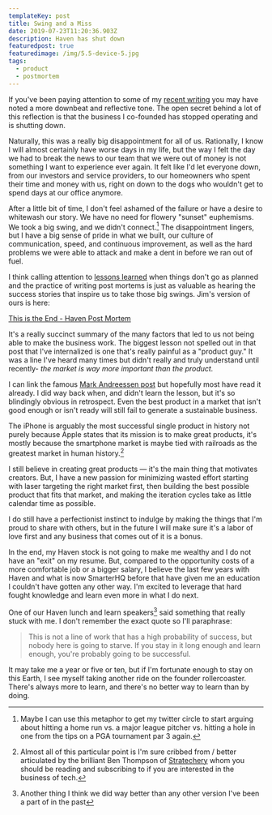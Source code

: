```yaml
---
templateKey: post
title: Swing and a Miss
date: 2019-07-23T11:20:36.903Z
description: Haven has shut down
featuredpost: true
featuredimage: /img/5.5-device-5.jpg
tags:
  - product
  - postmortem
---
```

If you've been paying attention to some of my [recent writing][1] you may have noted a more downbeat and reflective tone. The open secret behind a lot of this reflection is that the business I co-founded has stopped operating and is shutting down.

[1]: http://craigsturgis.com/2015/09/07/im-from-the-future/

Naturally, this was a really big disappointment for all of us. Rationally, I know I will almost certainly have worse days in my life, but the way I felt the day we had to break the news to our team that we were out of money is not something I want to experience ever again. It felt like I'd let everyone down, from our investors and service providers, to our homeowners who spent their time and money with us, right on down to the dogs who wouldn't get to spend days at our office anymore.

After a little bit of time, I don't feel ashamed of the failure or have a desire to whitewash our story. We have no need for flowery "sunset" euphemisms. We took a big swing, and we didn't connect.[^1] The disappointment lingers, but I have a big sense of pride in what we built, our culture of communication, speed, and continuous improvement, as well as the hard problems we were able to attack and make a dent in before we ran out of fuel.

[^1]: Maybe I can use this metaphor to get my twitter circle to start arguing about hitting a home run vs. a major league pitcher vs. hitting a hole in one from the tips on a PGA tournament par 3 again.

I think calling attention to [lessons learned][2] when things don't go as planned and the practice of writing post mortems is just as valuable as hearing the success stories that inspire us to take those big swings. Jim's version of ours is here:

[2]: http://launchfishers.com/event/fail-fest/

[This is the End - Haven Post Mortem](https://medium.com/@askjbrown/this-is-the-end-haven-post-mortem-735f6b7e5938)

It's a really succinct summary of the many factors that led to us not being able to make the business work. The biggest lesson not spelled out in that post that I've internalized is one that's really painful as a "product guy." It was a line I've heard many times but didn't really and truly understand until recently- *the market is way more important than the product.*

 I can link the famous [Mark Andreessen post][3] but hopefully most have read it already. I did way back when, and didn't learn the lesson, but it's so blindingly obvious in retrospect.  Even the best product in a market that isn't good enough or isn't ready will still fail to generate a sustainable business.

[3]: http://pmarchive.com/guide_to_startups_part4.html

The iPhone is arguably the most successful single product in history not purely because Apple states that its mission is to make great products, it's mostly because the smartphone market is maybe tied with railroads as the greatest market in human history.[^2]

[^2]: Almost all of this particular point is I'm sure cribbed from / better articulated by the brilliant Ben Thompson of [Stratechery](http://stratechery.com) whom you should be reading and subscribing to if you are interested in the business of tech.

I still believe in creating great products — it's the main thing that motivates creators. But, I have a new passion for minimizing wasted effort starting with laser targeting the right market first, then building the best possible product that fits that market, and making the iteration cycles take as little calendar time as possible.

I do still have a perfectionist instinct to indulge by making the things that I'm proud to share with others, but in the future I will make sure it's a labor of love first and any business that comes out of it is a bonus.

In the end, my Haven stock is not going to make me wealthy and I do not have an "exit" on my resume. But, compared to the opportunity costs of a more comfortable job or a bigger salary, I believe the last few years with Haven and what is now SmarterHQ before that have given me an education I couldn't have gotten any other way. I'm excited to leverage that hard fought knowledge and learn even more in what I do next.

One of our Haven lunch and learn speakers[^3] said something that really stuck with me. I don't remember the exact quote so I'll paraphrase:

[^3]: Another thing I think we did way better than any other version I've been a part of in the past

> This is not a line of work that has a high probability of success, but nobody here is going to starve. If you stay in it long enough and learn enough, you're probably going to be successful.

It may take me a year or five or ten, but if I'm fortunate enough to stay on this Earth, I see myself taking another ride on the founder rollercoaster. There's always more to learn, and there's no better way to learn than by doing.
